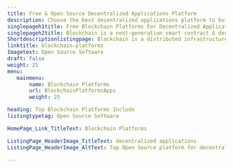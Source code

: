 ```yaml
---
title: Free & Open Source Decentralized Applications Platform
description: Choose the best decentralized applications platform to build decentralized apps. All popular blockchain platforms listed here are free and open source.
singlepageh1title: Free Blockchain Platforms For Decentralized Applications
singlepageh2title: Blockchain is a next-generation smart contract & decentralized application platform. It offers a decentralized ledger to record the transactions in the network.
Shortdescriptionlistingpage: Blockchain is a distributed infrastructure technology and it provides a decentralized ledger to record the transactions that take place across the network
linktitle: blockchain-platforms
Imagetext: Open Source Software
draft: false
weight: 25
menu:
   mainmenu: 
       name: Blockchain Platforms
       url: BlockchainPlatformsApps
       weight: 25

heading: Top Blockchain Platforms Include
listingtypetag: Open Source Software

HomePage_Link_TitleText: Blockchain Platforms

ListingPage_HeaderImage_TitleText: decentralized applications
ListingPage_HeaderImage_AltText: Top Open Source platform for decentralized applications

---
```


